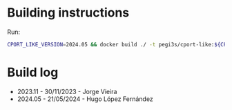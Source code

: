 # Building instructions

Run:

```bash
CPORT_LIKE_VERSION=2024.05 && docker build ./ -t pegi3s/cport-like:${CPORT_LIKE_VERSION} && docker tag pegi3s/cport-like:${CPORT_LIKE_VERSION} pegi3s/cport-like
```

# Build log

- 2023.11 - 30/11/2023 - Jorge Vieira
- 2024.05 - 21/05/2024 - Hugo López Fernández

